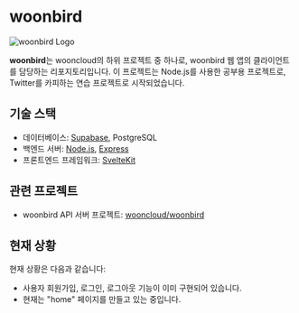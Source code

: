# woonbird

![woonbird Logo](<Add Your Logo URL Here>)

**woonbird**는 wooncloud의 하위 프로젝트 중 하나로, woonbird 웹 앱의 클라이언트를 담당하는 리포지토리입니다. 이 프로젝트는 Node.js를 사용한 공부용 프로젝트로, Twitter를 카피하는 연습 프로젝트로 시작되었습니다.

## 기술 스택
- 데이터베이스: [Supabase](https://supabase.io/), PostgreSQL
- 백엔드 서버: [Node.js](https://nodejs.org/), [Express](https://expressjs.com/)
- 프론트엔드 프레임워크: [SvelteKit](https://kit.svelte.dev/)

## 관련 프로젝트
- woonbird API 서버 프로젝트: [wooncloud/woonbird](https://github.com/wooncloud/woonbird)

## 현재 상황
현재 상황은 다음과 같습니다:
- 사용자 회원가입, 로그인, 로그아웃 기능이 이미 구현되어 있습니다.
- 현재는 "home" 페이지를 만들고 있는 중입니다.
